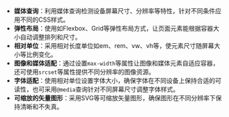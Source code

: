 - **媒体查询**：利用媒体查询检测设备屏幕尺寸、分辨率等特性，针对不同条件应用不同的CSS样式。
- **弹性布局**：使用如Flexbox、Grid等弹性布局方式，让页面元素能根据容器大小自动调整排列和尺寸。
- **相对单位**：采用相对长度单位如em、rem、vw、vh等，使元素尺寸随屏幕大小等比例变化。
- **图像和媒体适配**：通过设置`max-width`等属性让图像和媒体元素自适应容器，还可使用`srcset`等属性提供不同分辨率的图像资源。
- **字体适配**：使用相对单位设置字体大小，确保字体在不同设备上保持合适的可读性，也可采用`@media`查询针对不同屏幕尺寸调整字体样式。
- **可缩放的矢量图形**：采用SVG等可缩放矢量图形，确保图形在不同分辨率下保持清晰和不失真。